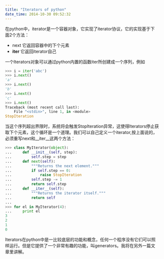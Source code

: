 ```yaml
---
title: "Iterators of python"
date_time: 2014-10-30 09:52:32
---
```


在python中，iterator是一个容器对象，它实现了iterator协议，它的实现基于下面2个方法：

- next 它返回容器中的下个元素
- __iter__ 它返回iterator自己

一个Iterators对象可以通过python内置的函数iter所创建成一个序列，例如

```python
>>> i = iter('abc')
>>> i.next()
'a'
>>> i.next()
'b'
>>> i.next()
'c'
>>> i.next()
Traceback (most recent call last):
	File "<stdin>", line 1, in <module>
StopIteration
```

当这个序列超出界限时，系统将会触发StopIteration异常，这使得Iterators停止获取下个元素，这个循环是一个道理。我们可以自己定义一个iterator,按上面说的，必须重写next和__iter__这两个方法：

```python
>>> class MyIterator(object):
...     def __init__(self, step):
...         self.step = step
...     def next(self):
...         """Returns the next element."""
...         if self.step == 0:
...             raise StopIteration
...         self.step -= 1
...         return self.step
...     def __iter__(self):
...         """Returns the iterator itself."""
...         return self
...
>>> for el in MyIterator(4):
...     print el
3
2
1
0
```

Iterators在python中是一比较底层的功能和概念，任何一个程序没有它们可以照样运行。但是它提供了一个非常有趣的功能，叫generators。我将在另外一篇文章里讲解。
